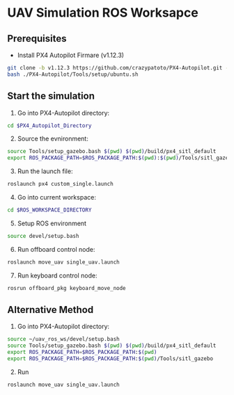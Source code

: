 # UAV Simulation ROS Worksapce

## Prerequisites
- Install PX4 Autopilot Firmare (v1.12.3)
```bash
git clone -b v1.12.3 https://github.com/crazypatoto/PX4-Autopilot.git --recursive
bash ./PX4-Autopilot/Tools/setup/ubuntu.sh
```

## Start the simulation

1. Go into PX4-Autopilot directory:
```bash
cd $PX4_Autopilot_Directory
```
2. Source the evnironment:
```bash
source Tools/setup_gazebo.bash $(pwd) $(pwd)/build/px4_sitl_default
export ROS_PACKAGE_PATH=$ROS_PACKAGE_PATH:$(pwd):$(pwd)/Tools/sitl_gazebo
```
3. Run the launch file:
```bash
roslaunch px4 custom_single.launch
```
4. Go into current workspace:
```bash
cd $ROS_WORKSPACE_DIRECTORY
```
5. Setup ROS environment
```bash
source devel/setup.bash
```

6. Run offboard control node:
```bash
roslaunch move_uav single_uav.launch 
```

7. Run keyboard control node:
```bash
rosrun offboard_pkg keyboard_move_node 
```

## Alternative Method
1. Go into PX4-Autopilot directory:
```bash
source ~/uav_ros_ws/devel/setup.bash 
source Tools/setup_gazebo.bash $(pwd) $(pwd)/build/px4_sitl_default
export ROS_PACKAGE_PATH=$ROS_PACKAGE_PATH:$(pwd)
export ROS_PACKAGE_PATH=$ROS_PACKAGE_PATH:$(pwd)/Tools/sitl_gazebo
```
2. Run
```bash
roslaunch move_uav single_uav.launch 
```